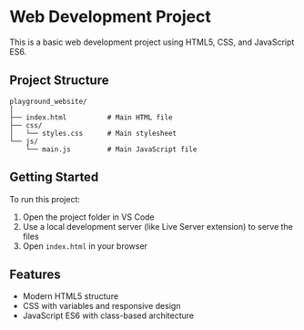 # Web Development Project

This is a basic web development project using HTML5, CSS, and JavaScript ES6.

## Project Structure

```
playground_website/
│
├── index.html          # Main HTML file
├── css/
│   └── styles.css      # Main stylesheet
└── js/
    └── main.js         # Main JavaScript file
```

## Getting Started

To run this project:
1. Open the project folder in VS Code
2. Use a local development server (like Live Server extension) to serve the files
3. Open `index.html` in your browser

## Features

- Modern HTML5 structure
- CSS with variables and responsive design
- JavaScript ES6 with class-based architecture
